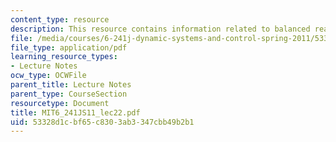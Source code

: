 ```yaml
---
content_type: resource
description: This resource contains information related to balanced realization.
file: /media/courses/6-241j-dynamic-systems-and-control-spring-2011/53328d1cbf65c8303ab3347cbb49b2b1_MIT6_241JS11_lec22.pdf
file_type: application/pdf
learning_resource_types:
- Lecture Notes
ocw_type: OCWFile
parent_title: Lecture Notes
parent_type: CourseSection
resourcetype: Document
title: MIT6_241JS11_lec22.pdf
uid: 53328d1c-bf65-c830-3ab3-347cbb49b2b1
---
```

